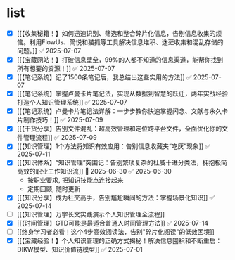 # list
- [x] [[【收集秘籍！】如何迅速识别、筛选和整合碎片化信息，告别信息收集的烦恼。利用FlowUs、简悦和猫抓等工具解决信息堆积、迷茫收集和混乱存储的问题。]] ✅ 2025-07-07
- [x] [[【宝藏网站！】打破信息壁垒，99%的人都不知道的信息渠道，能帮你找到所有想要的资源！]] ✅ 2025-07-07
- [x] [[【笔记系统】记了1500条笔记后，我总结出这些实用的方法]] ✅ 2025-07-07
- [x] [[【笔记系统】掌握卢曼卡片笔记法，实现从数据到智慧的跃迁，两年实战经验打造个人知识管理系统]] ✅ 2025-07-07
- [x] [[【笔记系统】卢曼卡片笔记法详解：一步步教你快速掌握闪念、文献与永久卡片制作技巧！]] ✅ 2025-07-09
- [x] [[【干货分享】告别文件混乱：超高效管理和定位跨平台文件，全面优化你的文件管理流程]] ✅ 2025-07-09
- [x] [[【知识管理】1个方法将知识有效应用：告别信息收藏夹“吃灰”现象]] ✅ 2025-07-11
- [x] [[【知识体系】“知识管理”突围记：告别繁琐复杂的杜威十进分类法，拥抱极简高效的职业工作知识流]] 📅 2025-06-30 ✅ 2025-06-30
	- 按职业要求, 把知识技能点连接起来
	- 定期回顾, 随时更新
- [x] [[【知识分享】成为社交高手，告别尴尬瞬间的方法：掌握场景化知识]] ✅ 2025-07-14
- [ ] [[【知识管理】万字长文实践演示个人知识管理全流程]]
- [x] [[【时间管理】GTD可能是最适合普通人时间管理方法]] ✅ 2025-07-14
- [ ] [[终身学习者必看！这个4步高效阅读法，告别"碎片化阅读"的低效困境]]
- [x] [[【宝藏经验！】个人知识管理的正确方式揭秘！解决信息囤积和不断重启：DIKW模型、知识价值链模型]] ✅ 2025-07-01